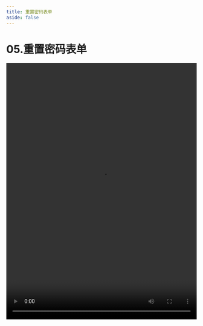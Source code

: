 ```yaml
---
title: 重置密码表单
aside: false
---
```


# 05.重置密码表单

<video autoplay src="http://qn.chinavanes.com/nodejs/module-17/05.重置密码表单.mp4" controls controlsList="nodownload" width="100%" height="680"/>

